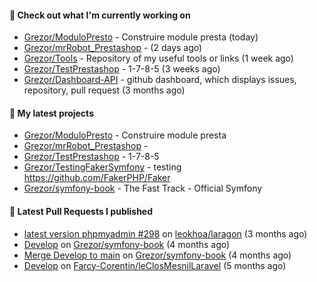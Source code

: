 #### 👷 Check out what I'm currently working on

- [Grezor/ModuloPresto](https://github.com/Grezor/ModuloPresto) - Construire module presta (today)
- [Grezor/mrRobot_Prestashop](https://github.com/Grezor/mrRobot_Prestashop) -  (2 days ago)
- [Grezor/Tools](https://github.com/Grezor/Tools) - Repository of my useful tools or links (1 week ago)
- [Grezor/TestPrestashop](https://github.com/Grezor/TestPrestashop) - 1-7-8-5 (3 weeks ago)
- [Grezor/Dashboard-API](https://github.com/Grezor/Dashboard-API) - github dashboard, which displays issues, repository, pull request (3 months ago)

#### 🌱 My latest projects

- [Grezor/ModuloPresto](https://github.com/Grezor/ModuloPresto) - Construire module presta
- [Grezor/mrRobot_Prestashop](https://github.com/Grezor/mrRobot_Prestashop) - 
- [Grezor/TestPrestashop](https://github.com/Grezor/TestPrestashop) - 1-7-8-5
- [Grezor/TestingFakerSymfony](https://github.com/Grezor/TestingFakerSymfony) - testing https://github.com/FakerPHP/Faker
- [Grezor/symfony-book](https://github.com/Grezor/symfony-book) - The Fast Track - Official Symfony

#### 🔨 Latest Pull Requests I published

- [latest version phpmyadmin #298](https://github.com/leokhoa/laragon/pull/299) on [leokhoa/laragon](https://github.com/leokhoa/laragon) (3 months ago)
- [Develop](https://github.com/Grezor/symfony-book/pull/2) on [Grezor/symfony-book](https://github.com/Grezor/symfony-book) (4 months ago)
- [Merge Develop to main](https://github.com/Grezor/symfony-book/pull/1) on [Grezor/symfony-book](https://github.com/Grezor/symfony-book) (4 months ago)
- [Develop](https://github.com/Farcy-Corentin/leClosMesnilLaravel/pull/20) on [Farcy-Corentin/leClosMesnilLaravel](https://github.com/Farcy-Corentin/leClosMesnilLaravel) (5 months ago)
